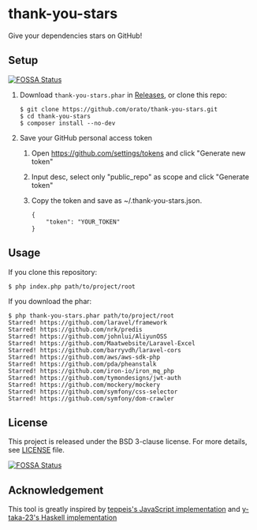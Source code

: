 thank-you-stars
====

Give your dependencies stars on GitHub!

## Setup
[![FOSSA Status](https://app.fossa.io/api/projects/git%2Bgithub.com%2Foraoto%2Fthank-you-stars.svg?type=shield)](https://app.fossa.io/projects/git%2Bgithub.com%2Foraoto%2Fthank-you-stars?ref=badge_shield)


1. Download `thank-you-stars.phar` in [Releases](https://github.com/oraoto/thank-you-stars/releases), or clone this repo:

    ~~~
    $ git clone https://github.com/orato/thank-you-stars.git
    $ cd thank-you-stars
    $ composer install --no-dev
    ~~~

2. Save your GitHub personal access token

    1. Open https://github.com/settings/tokens and click "Generate new token"
    2. Input desc, select only "public_repo" as scope and click "Generate token"
    3. Copy the token and save as ~/.thank-you-stars.json.

        ~~~
        {
            "token": "YOUR_TOKEN"
        }
        ~~~


## Usage

If you clone this repository:

~~~
$ php index.php path/to/project/root
~~~

If you download the phar:

~~~
$ php thank-you-stars.phar path/to/project/root
Starred! https://github.com/laravel/framework
Starred! https://github.com/nrk/predis
Starred! https://github.com/johnlui/AliyunOSS
Starred! https://github.com/Maatwebsite/Laravel-Excel
Starred! https://github.com/barryvdh/laravel-cors
Starred! https://github.com/aws/aws-sdk-php
Starred! https://github.com/pda/pheanstalk
Starred! https://github.com/iron-io/iron_mq_php
Starred! https://github.com/tymondesigns/jwt-auth
Starred! https://github.com/mockery/mockery
Starred! https://github.com/symfony/css-selector
Starred! https://github.com/symfony/dom-crawler
~~~

## License

This project is released under the BSD 3-clause license.
For more details, see [LICENSE](./LICENSE) file.


[![FOSSA Status](https://app.fossa.io/api/projects/git%2Bgithub.com%2Foraoto%2Fthank-you-stars.svg?type=large)](https://app.fossa.io/projects/git%2Bgithub.com%2Foraoto%2Fthank-you-stars?ref=badge_large)

## Acknowledgement

This tool is greatly inspired by
[teppeis's JavaScript implementation](https://github.com/teppeis/thank-you-stars) and [y-taka-23's Haskell implementation](https://github.com/y-taka-23/thank-you-stars)
